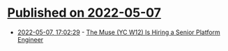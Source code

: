 # [Published on 2022-05-07](index.md)

* [2022-05-07, 17:02:29](https://news.ycombinator.com/item?id=31296390) - [The Muse (YC W12) Is Hiring a Senior Platform Engineer](https://www.themuse.com/jobs/themuse/senior-platform-engineer-233c9c)
